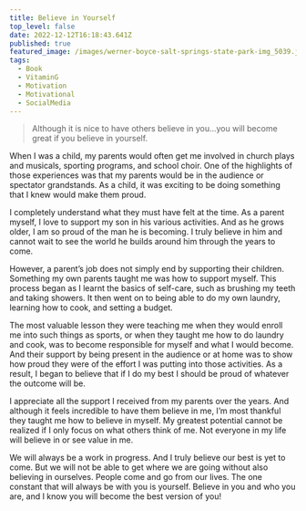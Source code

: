```yaml
---
title: Believe in Yourself
top_level: false
date: 2022-12-12T16:18:43.641Z
published: true
featured_image: /images/werner-boyce-salt-springs-state-park-img_5039.jpeg
tags:
  - Book
  - VitaminG
  - Motivation
  - Motivational
  - SocialMedia
---
```

> Although it is nice to have others believe in you…you will become great if you believe in yourself.

When I was a child, my parents would often get me involved in church plays and musicals, sporting programs, and school choir. One of the highlights of those experiences was that my parents would be in the audience or spectator grandstands. As a child, it was exciting to be doing something that I knew would make them proud.

I completely understand what they must have felt at the time. As a parent myself, I love to support my son in his various activities. And as he grows older, I am so proud of the man he is becoming. I truly believe in him and cannot wait to see the world he builds around him through the years to come.

However, a parent’s job does not simply end by supporting their children. Something my own parents taught me was how to support myself. This process began as I learnt the basics of self-care, such as brushing my teeth and taking showers. It then went on to being able to do my own laundry, learning how to cook, and setting a budget.

The most valuable lesson they were teaching me when they would enroll me into such things as sports, or when they taught me how to do laundry and cook, was to become responsible for myself and what I would become. And their support by being present in the audience or at home was to show how proud they were of the effort I was putting into those activities. As a result, I began to believe that if I do my best I should be proud of whatever the outcome will be.

I appreciate all the support I received from my parents over the years. And although it feels incredible to have them believe in me, I’m most thankful they taught me how to believe in myself. My greatest potential cannot be realized if I only focus on what others think of me. Not everyone in my life will believe in or see value in me.

We will always be a work in progress. And I truly believe our best is yet to come. But we will not be able to get where we are going without also believing in ourselves. People come and go from our lives. The one constant that will always be with you is yourself. Believe in you and who you are, and I know you will become the best version of you!